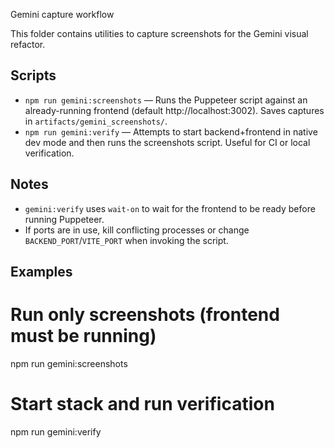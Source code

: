 Gemini capture workflow

This folder contains utilities to capture screenshots for the Gemini visual refactor.

Scripts
-------
- `npm run gemini:screenshots` — Runs the Puppeteer script against an already-running frontend (default http://localhost:3002). Saves captures in `artifacts/gemini_screenshots/`.
- `npm run gemini:verify` — Attempts to start backend+frontend in native dev mode and then runs the screenshots script. Useful for CI or local verification.

Notes
-----
- `gemini:verify` uses `wait-on` to wait for the frontend to be ready before running Puppeteer.
- If ports are in use, kill conflicting processes or change `BACKEND_PORT`/`VITE_PORT` when invoking the script.

Examples
--------
# Run only screenshots (frontend must be running)
npm run gemini:screenshots

# Start stack and run verification
npm run gemini:verify
